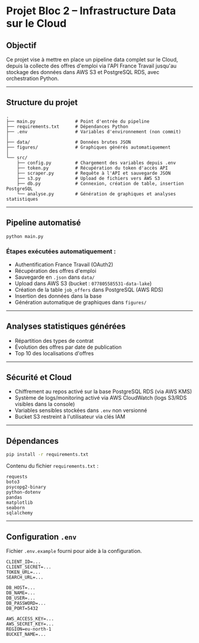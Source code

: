 
#  Projet Bloc 2 – Infrastructure Data sur le Cloud

##  Objectif
Ce projet vise à mettre en place un pipeline data complet sur le Cloud, depuis la collecte des offres d'emploi via l'API France Travail jusqu'au stockage des données dans AWS S3 et PostgreSQL RDS, avec orchestration Python.

---

##  Structure du projet

```
.
├── main.py               # Point d'entrée du pipeline
├── requirements.txt      # Dépendances Python
├── .env                  # Variables d'environnement (non commit)
│
├── data/                 # Données brutes JSON
├── figures/              # Graphiques générés automatiquement
│
└── src/
    ├── config.py         # Chargement des variables depuis .env
    ├── token.py          # Récupération du token d'accès API
    ├── scraper.py        # Requête à l'API et sauvegarde JSON
    ├── s3.py             # Upload de fichiers vers AWS S3
    ├── db.py             # Connexion, création de table, insertion PostgreSQL
    └── analyse.py        # Génération de graphiques et analyses statistiques
```

---

##  Pipeline automatisé

```bash
python main.py
```

### Étapes exécutées automatiquement :

-  Authentification France Travail (OAuth2)
-  Récupération des offres d'emploi
-  Sauvegarde en `.json` dans `data/`
-  Upload dans AWS S3 (bucket : `077805585531-data-lake`)
-  Création de la table `job_offers` dans PostgreSQL (AWS RDS)
-  Insertion des données dans la base
-  Génération automatique de graphiques dans `figures/`

---

##  Analyses statistiques générées

- Répartition des types de contrat
- Évolution des offres par date de publication
- Top 10 des localisations d'offres

---

##  Sécurité et Cloud

-  Chiffrement au repos activé sur la base PostgreSQL RDS (via AWS KMS)
-  Système de logs/monitoring activé via AWS CloudWatch (logs S3/RDS visibles dans la console)
-  Variables sensibles stockées dans `.env` non versionné
-  Bucket S3 restreint à l'utilisateur via clés IAM

---

##  Dépendances

```bash
pip install -r requirements.txt
```

Contenu du fichier `requirements.txt` :

```
requests
boto3
psycopg2-binary
python-dotenv
pandas
matplotlib
seaborn
sqlalchemy
```
---

##  Configuration `.env`

Fichier `.env.example` fourni pour aide à la configuration.

```env
CLIENT_ID=...
CLIENT_SECRET=...
TOKEN_URL=...
SEARCH_URL=...

DB_HOST=...
DB_NAME=...
DB_USER=...
DB_PASSWORD=...
DB_PORT=5432

AWS_ACCESS_KEY=...
AWS_SECRET_KEY=...
REGION=eu-north-1
BUCKET_NAME=...
```